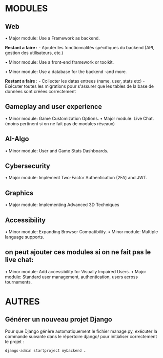 # MODULES

## Web
• Major module: Use a Framework as backend.

**Restant a faire :**
	- Ajouter les fonctionnalités spécifiques du backend (API, gestion des utilisateurs, etc.)

• Minor module: Use a front-end framework or toolkit.

• Minor module: Use a database for the backend -and more.

**Restant a faire :**
	- Collecter les datas entrees (name, user, stats etc)
	- Exécuter toutes les migrations pour s'assurer que les tables de la base de données sont créées correctement

## Gameplay and user experience
• Minor module: Game Customization Options.
• Major module: Live Chat. (moins pertinent si on ne fait pas de modules réseaux)

## AI-Algo
• Minor module: User and Game Stats Dashboards.

## Cybersecurity
• Major module: Implement Two-Factor Authentication (2FA) and JWT.

## Graphics
• Major module: Implementing Advanced 3D Techniques

## Accessibility
• Minor module: Expanding Browser Compatibility.
• Minor module: Multiple language supports.

## on peut ajouter ces modules si on ne fait pas le live chat:
•  Minor module: Add accessibility for Visually Impaired Users.
•  Major module: Standard user management, authentication, users across tournaments. 




# AUTRES

## Générer un nouveau projet Django

Pour que Django génère automatiquement le fichier manage.py, exécuter la commande suivante dans le répertoire django/ pour initialiser correctement le projet :

``` bash
django-admin startproject mybackend .
```

